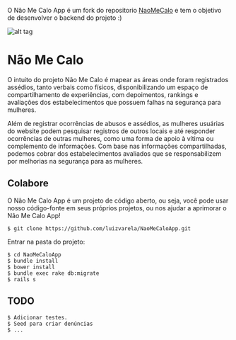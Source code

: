 O Não Me Calo App é um fork do repositorio [NaoMeCalo](https://github.com/karenkgs/NaoMeCalo) e tem o objetivo de desenvolver o backend do projeto :)

![alt tag](http://i.imgur.com/yEJOsKH.png?1)

# Não Me Calo

O intuito do projeto Não Me Calo é mapear as áreas onde foram registrados assédios, tanto verbais como físicos, disponibilizando um espaço de compartilhamento de experiências, com depoimentos, rankings e avaliações dos estabelecimentos que possuem falhas na segurança para mulheres.

Além de registrar ocorrências de abusos e assédios, as mulheres usuárias do website podem pesquisar registros de outros locais e até responder ocorrências de outras mulheres, como uma forma de apoio à vítima ou complemento de informações.
Com base nas informações compartilhadas, podemos cobrar dos estabelecimentos avaliados que se responsabilizem por melhorias na segurança para as mulheres.

## Colabore

O Não Me Calo App é um projeto de código aberto, ou seja, você pode usar nosso código-fonte em seus próprios projetos, ou nos ajudar a aprimorar o Não Me Calo App! 

    $ git clone https://github.com/luizvarela/NaoMeCaloApp.git

Entrar na pasta do projeto:

    $ cd NaoMeCaloApp
    $ bundle install
    $ bower install
    $ bundle exec rake db:migrate
    $ rails s

## TODO

    $ Adicionar testes.
    $ Seed para criar denúncias
    $ ...
